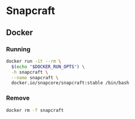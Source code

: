 # Snapcraft

## Docker

### Running

```sh
docker run -it --rm \
  $(echo "$DOCKER_RUN_OPTS") \
  -h snapcraft \
  --name snapcraft \
  docker.io/snapcore/snapcraft:stable /bin/bash
```

### Remove

```sh
docker rm -f snapcraft
```
